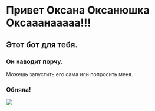 # Привет Оксана Оксанюшка Оксааанааааа!!!

## Этот бот для тебя. 
### Он наводит порчу.
Можешь запустить его сама или попросить меня. 
### Обняла!

![](https://cs4.pikabu.ru/post_img/big/2014/05/18/7/1400407446_565529445.jpg)
